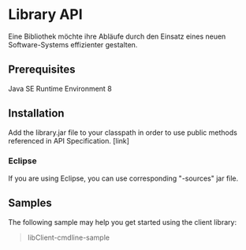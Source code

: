 # Library API
Eine Bibliothek möchte ihre Abläufe durch den Einsatz eines neuen Software-Systems effizienter gestalten.

## Prerequisites
Java SE Runtime Environment 8

## Installation
Add the library.jar file to your classpath in order to use public methods referenced in API Specification. [link]
 
### Eclipse
If you are using Eclipse, you can use corresponding "-sources" jar file.

## Samples
The following sample may help you get started using the client library:
>libClient-cmdline-sample


